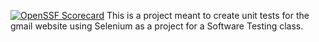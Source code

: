 [![OpenSSF Scorecard](htt‌ps://api.securityscorecards.dev/projects/github.com/avraphael/Gmail-Testing/badge)](htt‌ps://securityscorecards.dev/viewer/?uri=github.com/avraphael/Gmail-Testing)
This is a project meant to create unit tests for the gmail website using Selenium as a project for a Software Testing class.
